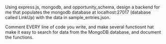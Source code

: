 Using express.js, mongodb, and opportunity_schema, design a backend for me that populates the mongodb database at localhost:27017 (database called LinkUp) with the data in sample_entries.json.

Comment EVERY line of code you write, and make several functiosnt hat make it easy to search for data from the MongoDB database, and document the functions.